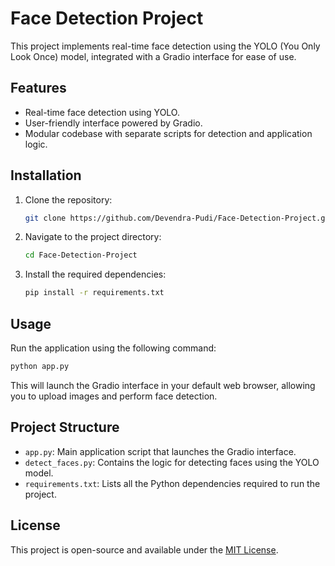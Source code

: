 
# Face Detection Project

This project implements real-time face detection using the YOLO (You Only Look Once) model, integrated with a Gradio interface for ease of use.

## Features

- Real-time face detection using YOLO.
- User-friendly interface powered by Gradio.
- Modular codebase with separate scripts for detection and application logic.

## Installation

1. Clone the repository:
   ```bash
   git clone https://github.com/Devendra-Pudi/Face-Detection-Project.git
   ```

2. Navigate to the project directory:
   ```bash
   cd Face-Detection-Project
   ```

3. Install the required dependencies:
   ```bash
   pip install -r requirements.txt
   ```

## Usage

Run the application using the following command:

```bash
python app.py
```

This will launch the Gradio interface in your default web browser, allowing you to upload images and perform face detection.

## Project Structure

- `app.py`: Main application script that launches the Gradio interface.
- `detect_faces.py`: Contains the logic for detecting faces using the YOLO model.
- `requirements.txt`: Lists all the Python dependencies required to run the project.

## License

This project is open-source and available under the [MIT License](LICENSE).
